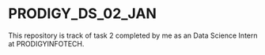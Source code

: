# PRODIGY_DS_02_JAN
This repository is track of task 2 completed by me as an Data Science Intern at PRODIGYINFOTECH.
